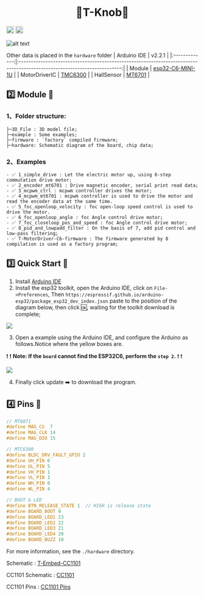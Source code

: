 <h1 align = "center">🌟T-Knob🌟</h1>

<p> 
  <a href="https://www.arduino.cc/en/software"> <img src="./hardware/image/Arduino_badge.png" height="20px"></a>
  <a href="https://lilygo.cc/products/t-knob"> <img src="https://img.shields.io/badge/Liiygo-T_Knob-blue" height="20px"></a>
</p>

![alt text](image.png)

Other data is placed in the `hardware` folder
|  Arduino IDE  |                                                          v2.2.1                                                          |
|:-------------:|:------------------------------------------------------------------------------------------------------------------------:|
|    Module     | [esp32-C6-MINI-1U](https://www.espressif.com/sites/default/files/documentation/esp32-c6-mini-1_mini-1u_datasheet_en.pdf) |
| MotorDriverIC |   [TMC6300](https://docs.sparkfun.com/SparkFun_IoT_Brushless_Motor_Driver/assets/component_documentation/TMC6300.pdf)    |
|  HallSensor   |                              [MT6701](https://www.magntek.com.cn/upload/MT6701_Rev.1.0.pdf)                              |

## :two: Module 🎁

### 1、Folder structure:
~~~
├─3D_File : 3D model file;
├─example : Some examples;
├─firmware : `factory` compiled firmware;
├─hardware: Schematic diagram of the board, chip data;
~~~

### 2、Examples

~~~
- ✅ 1_simple_drive : Let the electric motor up, using 6-step commutation drive motor;
- ✅ 2_encoder_mt6701 : Drive magnetic encoder, serial print read data;
- ✅ 3_mcpwm_ctrl : mcpwm controller drives the motor;
- ✅ 4_mcpwm_mt6701 : mcpwm controller is used to drive the motor and read the encoder data at the same time.
- ✅ 5_foc_openloop_velocity : foc open-loop speed control is used to drive the motor.
- ✅ 6_foc_openloop_angle : foc Angle control drive motor;
- ✅ 7_foc_closeloop_pos_and_speed : foc Angle control drive motor;
- ✅ 8_pid_and_lowpadd_filter : On the basis of 7, add pid control and low-pass filtering;
- ✅ T-MotorDriver-C6-firmware : The firmware generated by 8 compilation is used as a factory program;
~~~

## :three: Quick Start 🎁

1. Install [Arduino IDE](https://www.arduino.cc/en/software)
2. Install the esp32 toolkit, open the Arduino IDE, click on `File->Preferences`, Then `https://espressif.github.io/arduino-esp32/package_esp32_dev_index.json` paste to the position of the diagram below, then click :ok:, waiting for the toolkit download is complete;

![](./hardware/image.png)

3. Open a example using the Arduino IDE, and configure the Arduino as follows.Notice where the yellow boxes are.

:exclamation: :exclamation: **Note: If the `board` cannot find the ESP32C6, perform the `step 2`.** :exclamation: :exclamation:

![](./hardware/image_config.png)

4. Finally click update :arrow_right: to download the program.


## :four: Pins 🎁

~~~c
// MT6071
#define MAG_CS  7
#define MAG_CLK 14
#define MAG_DIO 15

// MTC6300
#define BLDC_DRV_FAULT_GPIO 2
#define UH_PIN 6
#define UL_PIN 5
#define VH_PIN 1
#define VL_PIN 3
#define WH_PIN 0
#define WL_PIN 4

// BOOT & LED
#define BTN_RELEASE_STATE 1  // HIGH is release state
#define BOARD_BOOT 9
#define BOARD_LED1 23
#define BOARD_LED2 22
#define BOARD_LED3 21
#define BOARD_LED4 20
#define BOARD_BUZZ 18
~~~

For more information, see the `./hardware` directory.

Schematic : [T-Embed-CC1101](./hardware/T-Embed-CC1101%20V1.0%2024-07-29.pdf)

CC1101 Schematic : [CC1101](./hardware/cc1101-shield.pdf)

CC1101 Pins : [CC1101 Pins](./hardware/CC1101_pin.png)
